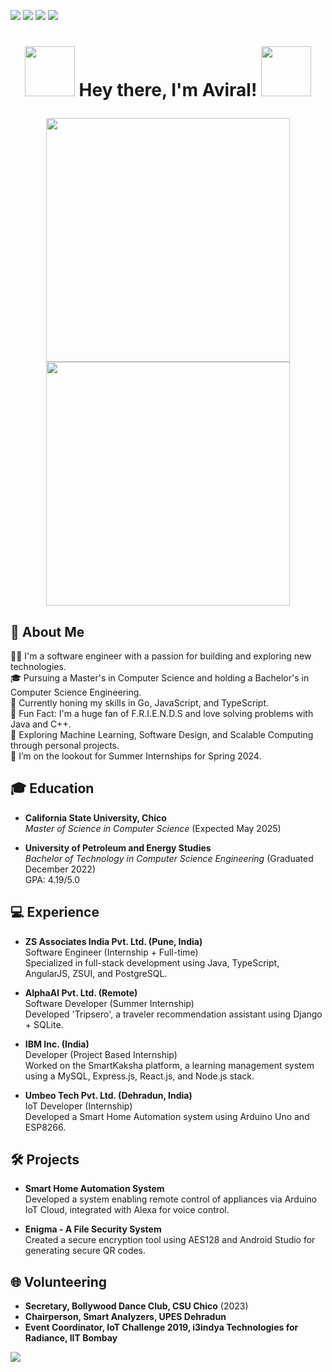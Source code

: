 [<img src="https://img.shields.io/badge/Linked-in-blue?style=for-the-badge&logo=linkedin"/>][linkedin]
[<img src="https://img.shields.io/badge/My-Portfolio-red?style=for-the-badge&logo=none"/>][portfolio]
[<img src="https://img.shields.io/badge/Youtube-Channel-yellow?style=for-the-badge&logo=youtube"/>][youtube]
[<img src="https://img.shields.io/badge/Poetry-Blog-brightgreen?style=for-the-badge&logo=none"/>][poetry-blog]

# <p align="center"> <img src="https://media.giphy.com/media/yUgDvwPwbX2aHVtY0H/giphy.gif" width="80" height="80"/> Hey there, I'm Aviral! <img src="https://media.giphy.com/media/3ohhwCZmdLxbmwrQiI/giphy.gif" height="80" width="80"/></p>

<div align="center">
    <img src="https://github-readme-stats.vercel.app/api?username=aviraw&count_private=true&show_icons=true&theme=dark" width="390"/>
    <img src="https://github-readme-streak-stats.herokuapp.com/?user=aviraw&theme=dark" width="390"/>
</div>

## 🚀 About Me

👨‍💻 I'm a software engineer with a passion for building and exploring new technologies.  
🎓 Pursuing a Master's in Computer Science and holding a Bachelor's in Computer Science Engineering.  
🔧 Currently honing my skills in Go, JavaScript, and TypeScript.  
🌟 Fun Fact: I'm a huge fan of F.R.I.E.N.D.S and love solving problems with Java and C++.  
🔭 Exploring Machine Learning, Software Design, and Scalable Computing through personal projects.  
👯 I’m on the lookout for Summer Internships for Spring 2024.

## 🎓 Education

- **California State University, Chico**  
  _Master of Science in Computer Science_ (Expected May 2025)
  
- **University of Petroleum and Energy Studies**  
  _Bachelor of Technology in Computer Science Engineering_ (Graduated December 2022)  
  GPA: 4.19/5.0

## 💻 Experience

- **ZS Associates India Pvt. Ltd. (Pune, India)**  
  Software Engineer (Internship + Full-time)  
  Specialized in full-stack development using Java, TypeScript, AngularJS, ZSUI, and PostgreSQL.

- **AlphaAI Pvt. Ltd. (Remote)**  
  Software Developer (Summer Internship)  
  Developed 'Tripsero', a traveler recommendation assistant using Django + SQLite.

- **IBM Inc. (India)**  
  Developer (Project Based Internship)  
  Worked on the SmartKaksha platform, a learning management system using a MySQL, Express.js, React.js, and Node.js stack.

- **Umbeo Tech Pvt. Ltd. (Dehradun, India)**  
  IoT Developer (Internship)  
  Developed a Smart Home Automation system using Arduino Uno and ESP8266.

## 🛠 Projects

- **Smart Home Automation System**  
  Developed a system enabling remote control of appliances via Arduino IoT Cloud, integrated with Alexa for voice control.

- **Enigma - A File Security System**  
  Created a secure encryption tool using AES128 and Android Studio for generating secure QR codes.

## 🌐 Volunteering

- **Secretary, Bollywood Dance Club, CSU Chico** (2023)
- **Chairperson, Smart Analyzers, UPES Dehradun**
- **Event Coordinator, IoT Challenge 2019, i3indya Technologies for Radiance, IIT Bombay**

[linkedin]: https://www.linkedin.com/in/aviralkumarsrivastava/
[portfolio]: https://linktr.ee/Aviraw237
[youtube]: https://www.youtube.com/channel/UCI4D4bm6clAdmDNQNiWrcvw?view_as=subscriber
[poetry-blog]: https://www.instagram.com/__littleblueheart__/
[mail]: mailto:aviral23.1999@gmail.com

![](https://komarev.com/ghpvc/?username=aviraw)
